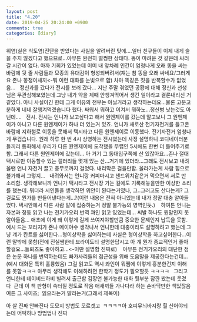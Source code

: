 ```yaml
---
layout: post
title: "4.20"
date: 2019-04-25 20:24:00 +0900
comments: true 
categories: [diary] 
---
```

위염(실은 식도염)진단을 받았다는 사실을 알려버린 탓에....일터 친구들이 이제 내게 술을 주지 않겠다고 했으므로...아무튼 완전히 멀쩡한 상태다. 똥이 마려운 것 같은데 싸러 갈 시간이 없다. 아까 기회가 있었는데 이미 내 앞차례 인간이 엄청나게 오래 똥을 싸는 바람에 뒷 줄 사람들과 모종의 유대감이 형성되버려서(쟤는 참 똥을 오래 싸네요/그러게요 존나 똥쟁이새끼<-뭐 이런 대화를 눈빛으로 함) 차마 똑같은 짓을 반복할수가 없었음...
 
정신과를 갔다가 전시를 보러 갔다...
지난 주말 겪었던 공황에 대해 정신과 선생님은 무관심해보였는데 그냥 내가 약을 제때 안챙겨먹어서 생긴 일이라고 결론내리신 거 같았다. 아니 사실이긴 한데 그게 이유의 전부는 아닐거라고 생각하는데요...물론 고분고분하게 네네 잘챙겨먹겠습니다 했다. 싸워서 뭐하고 이겨서 뭐하노...정신병 낫는것도 아닌데....
 
전시. 전시는 언니가 보고싶다고 해서 원앤제이를 갔는데 알고보니 그 원엔제이가 아니고 다른 원엔제이가 하나 더 있는거 있죠. 언니가 새로산 전기자전거를 들고온 바람에 지하철로 이동을 못해서 택시타고 다른 원엔제이로 이동했다. 전기자전거 엄청나게 무겁습니다. 원래 하루 한 번 4시 상영하는 전시였는데 사정 설명하니 코디네이터분들끼리 통화해서 우리가 다른 원엔제이에 도착했을 무렵인 5시에도 한번 더 틀어주기로 함. 그래서 다른 원엔제이에 갔는데... 아 거기 그 동대입구쪽에 산 있잖아요...존나 절대 택시로만 이동할수 있는 갤러리들 몇개 있는 산...거기에 있더라...그래도 전시보고 내려올땐 언니 자전거 끌고 충무로까지 걸었다. 내리막은 걸을만함. 올라가는게 사람 힘으로 불가해서 그렇지...
 
내려와서는 언니랑 커피마시고 샌드위치같은거 먹으면서 서로 딴 소리함. 생각해보니까 언니가 택시타고 전시장 가는 길에도 기록해놓을만한 이상한 소리를 했는데. 뭐더라 시인들을 생각하면 위안이 된다는거였나, 그..그러고도 산다는게? 그걸로도 뭔가를 만들어낸다는게...?(이런 내용은 전혀 아니었는데 내가 정말 대충 알아들었다. 택시안에서 다른 사람 말에 집중하는거 정말 불가능의 영역인듯.) 
 
하여튼 언니는 자본과 정동 읽고 나는 전기가오리 번역 콰인 읽고 있었는데... 씨발 하나도 뭔말인지 못알아들음... 애초에 이게 왜 이렇게 길게 쓰여져야할만큼 중요한 문제인지 납득을 못함. 예시 드는 꼬라지가 존나 메이야수 생각나서 언니한테 대충이라도 설명하려고 했는데 그냥 걔가 칸트를 싫어한다...형이상학을 싫어하는데 사실은 형이상학을 하고싶어한다...이런 말밖에 못함(전에 진실쌤한테 브라이도티 설명한답시고 아 걔 뭔가 종교적인거 좋아할걸요...들뢰즈도 좋아하고...<-이딴 설명함 진짜로) 
 
아무튼 전기가오리의 대단한 점은 논문 하나를 번역하는데도 빠가사리들의 접근성을 위해 도움말을 제공한다는건데... (예시 대화문 특히 훌륭했음) 그걸 읽고도 역시 콰인이 뭐땜에 이렇게 흥분한건지 이해를 못함ㅋㅋㅋ 아무리 생각해도 이해하려면 한학기 정도가 필요할듯 ㅋㅋㅋㅋ
 
그리고 언니한테 데이비드하비 빌려서 출근함
김장언 불가능한 대화 뒷부분 잠깐 봤는데 웃겼다 
근데 이 책 판형이 속터질 정도로 작음 애새끼들 가나다라 하는 손바닥만한 책있잖음 여튼 그 사이즈; 
읽으라는거 말라는거(그래서 제목이)

아 살 진짜 안빠진다
도모지 방법도 모르겟고 
ㅋㅋㅋㅋ아 호피무늬바지랑 힐 신어야되는데
어떡하냐 방법업나 진짜 

